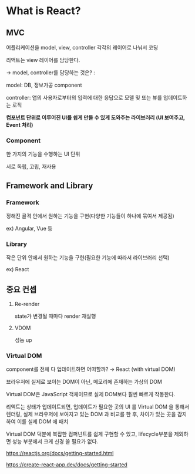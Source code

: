 # What is React?

## MVC

어플리케이션을 model, view, controller 각각의 레이어로 나눠서 코딩

리액트는 view 레이어를 담당한다.

→ model, controller를 담당하는 것은? :

model: DB, 정보가공 component

controller: 앱의 사용자로부터의 입력에 대한 응답으로 모델 및 또는 뷰를 업데이트하는 로직

**컴포넌트 단위로 이루어진 UI를 쉽게 만들 수 있게 도와주는 라이브러리 (UI 보여주고, Event 처리)**



### Component

한 가지의 기능을 수행하는 UI 단위

서로 독립, 고립, 재사용



## Framework and Library

### Framework

정해진 골격 안에서 원하는 기능을 구현(다양한 기능들이 하나에 묶여서 제공됨)

ex) Angular, Vue 등



### Library

작은 단위 안에서 원하는 기능을 구현(필요한 기능에 따라서 라이브러리 선택)

ex) React



## 중요 컨셉

1. Re-render

   state가 변경될 때마다 render 재실행

2. VDOM

   성능 up



### Virtual DOM

component를 전체 다 업데이트하면 어떠할까? → React (with virtual DOM)



브라우저에 실제로 보이는 DOM이 아닌, 메모리에 존재하는 가상의 DOM



Virtual DOM은 JavaScript 객체이므로 실제 DOM보다 훨씬 빠르게 작동한다.



리액트는 상태가 업데이트되면, 업데이트가 필요한 곳의 UI 를 Virtual DOM 을 통해서 렌더링, 실제 브라우저에 보여지고 있는 DOM 과 비교를 한 후, 차이가 있는 곳을 감지하여 이를 실제 DOM 에 패치



Virtual DOM 덕분에 복잡한 컴퍼넌트를 쉽게 구현할 수 있고, lifecycle부분을 제외하면 성능 부분에서 크게 신경 쓸 필요가 없다.



https://reactjs.org/docs/getting-started.html

https://create-react-app.dev/docs/getting-started